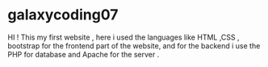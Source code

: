 # galaxycoding07
HI ! This my first website , here i  used the  languages like HTML ,CSS , bootstrap for the frontend part of the website, and for  the backend i use the PHP for database and Apache for the server .
